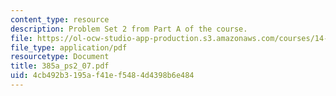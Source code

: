 ```yaml
---
content_type: resource
description: Problem Set 2 from Part A of the course.
file: https://ol-ocw-studio-app-production.s3.amazonaws.com/courses/14-385-nonlinear-econometric-analysis-fall-2007/4cb492b3195af41ef5484d4398b6e484_385a_ps2_07.pdf
file_type: application/pdf
resourcetype: Document
title: 385a_ps2_07.pdf
uid: 4cb492b3-195a-f41e-f548-4d4398b6e484
---
```

